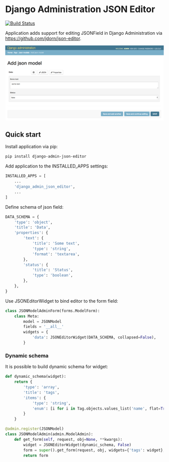 # Django Administration JSON Editor

[![Build Status](https://travis-ci.org/abogushov/django-admin-json-editor.svg?branch=master)](https://travis-ci.org/abogushov/django-admin-json-editor)



Application adds support for editing JSONField in Django Administration via https://github.com/jdorn/json-editor.

![Example](example/example.png)

## Quick start

Install application via pip:

```bash
pip install django-admin-json-editor
```

Add application to the INSTALLED_APPS settings:

```python
INSTALLED_APPS = [
    ...
    'django_admin_json_editor',
    ...
]
```

Define schema of json field:

```python
DATA_SCHEMA = {
    'type': 'object',
    'title': 'Data',
    'properties': {
        'text': {
            'title': 'Some text',
            'type': 'string',
            'format': 'textarea',
        },
        'status': {
            'title': 'Status',
            'type': 'boolean',
        },
    },
}
```

Use JSONEditorWidget to bind editor to the form field:

```python
class JSONModelAdminForm(forms.ModelForm):
    class Meta:
        model = JSONModel
        fields = '__all__'
        widgets = {
            'data': JSONEditorWidget(DATA_SCHEMA, collapsed=False),
        }
```

### Dynamic schema

It is possible to build dynamic schema for widget:

```python
def dynamic_schema(widget):
    return {
        'type': 'array',
        'title': 'tags',
        'items': {
            'type': 'string',
            'enum': [i for i in Tag.objects.values_list('name', flat=True)],
        }
    }
```

```python
@admin.register(JSONModel)
class JSONModelAdmin(admin.ModelAdmin):
    def get_form(self, request, obj=None, **kwargs):
        widget = JSONEditorWidget(dynamic_schema, False)
        form = super().get_form(request, obj, widgets={'tags': widget}, **kwargs)
        return form
```

